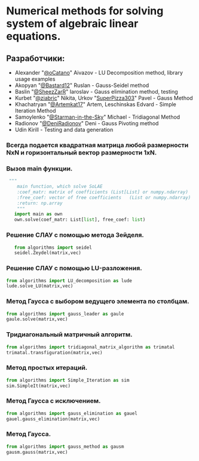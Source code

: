 # Numerical methods for solving system of algebraic linear equations.

## Разработчики:
- Alexander "[@oCatano](https://github.com/oCatano)" Aivazov - LU Decomposition method, library usage examples
- Akopyan "[@Bastard12](https://github.com/Bastard12)" Ruslan - Gauss-Seidel method
- Baslin "[@SheezZarR](https://github.com/SheezZarR)" Iaroslav - Gauss elimination method, testing
- Kurbet "[@ziabric](https://github.com/ziabric)" Nikita, Urkov "[SuperPizza303](https://github.com/SuperPizza303)" Pavel - Gauss Method
- Khachatryan "[@Artemkat17](https://github.com/Artemkat17)" Artem, Leschinskas Edvard - Simple Iteration Method
- Samoylenko "[@Starman-in-the-Sky](https://github.com/Starman-in-the-sky)" Michael - Tridiagonal Method
- Radionov "[@DeniRadionov](https://github.com/DeniRadionov)" Deni - Gauss Pivoting method
- Udin Kirill - Testing and data generation

### Всегда подается квадратная матрица любой размерности NxN и горизонтальный вектор размерности 1xN.

### Вызов main функции.
```python 
 """
    main function, which solve SoLAE
    :coef_matr: matrix of coefficients (List[List] or numpy.ndarray)
    :free_coef: vector of free coefficients   (List or numpy.ndarray)
    :return: np.array
    """
   import main as own
   own.solve(coef_matr: List[list], free_coef: list)
   ```
### Решение СЛАУ с помощью метода Зейделя.
```python 
   from algorithms import seidel 
   seidel.Zeydel(matrix,vec) 
   ```

### Решение СЛАУ с помощью LU-разложения.
```python 
from algorithms import LU_decomposition as lude
lude.solve_LU(matrix,vec) 
```

### Метод Гаусса с выбором ведущего элемента по столбцам.
```python 
from algorithms import gauss_leader as gaule
gaule.solve(matrix,vec) 
```

### Тридиагональный матричный алгоритм.
```python 
from algorithms import tridiagonal_matrix_algorithm as trimatal
trimatal.transfiguration(matrix,vec) 
```
### Метод простых итераций.
```python 
from algorithms import Simple_Iteration as sim
sim.SimpleIt(matrix,vec) 
```

### Метод Гаусса с исключением.
```python 
from algorithms import gauss_elimination as gauel
gauel.gauss_elimination(matrix,vec) 
```

### Метод Гаусса.
```python 
from algorithms import gauss_method as gausm
gausm.gauss(matrix,vec) 
```

